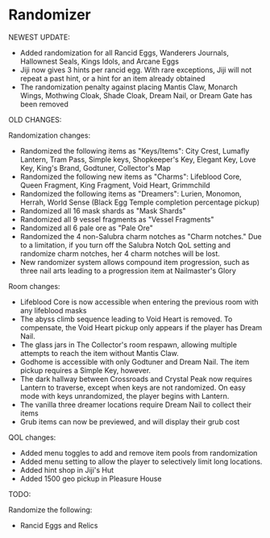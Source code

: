 # Randomizer

NEWEST UPDATE:

- Added randomization for all Rancid Eggs, Wanderers Journals, Hallownest Seals, Kings Idols, and Arcane Eggs
- Jiji now gives 3 hints per rancid egg. With rare exceptions, Jiji will not repeat a past hint, or a hint for an item already obtained
- The randomization penalty against placing Mantis Claw, Monarch Wings, Mothwing Cloak, Shade Cloak, Dream Nail, or Dream Gate has been removed

OLD CHANGES:

Randomization changes:

- Randomized the following items as "Keys/Items": City Crest, Lumafly Lantern, Tram Pass, Simple keys, Shopkeeper's Key, Elegant Key, Love Key, King's Brand, Godtuner, Collector's Map
- Randomized the following new items as "Charms": Lifeblood Core, Queen Fragment, King Fragment, Void Heart, Grimmchild
- Randomized the following items as "Dreamers": Lurien, Monomon, Herrah, World Sense (Black Egg Temple completion percentage pickup)
- Randomized all 16 mask shards as "Mask Shards"
- Randomized all 9 vessel fragments as "Vessel Fragments"
- Randomized all 6 pale ore as "Pale Ore"
- Randomized the 4 non-Salubra charm notches as "Charm notches." Due to a limitation, if you turn off the Salubra Notch QoL setting and randomize charm notches, her 4 charm notches will be lost.
- New randomizer system allows compound item progression, such as three nail arts leading to a progression item at Nailmaster's Glory

Room changes:

- Lifeblood Core is now accessible when entering the previous room with any lifeblood masks
- The abyss climb sequence leading to Void Heart is removed. To compensate, the Void Heart pickup only appears if the player has Dream Nail.
- The glass jars in The Collector's room respawn, allowing multiple attempts to reach the item without Mantis Claw.
- Godhome is accessible with only Godtuner and Dream Nail. The item pickup requires a Simple Key, however.
- The dark hallway between Crossroads and Crystal Peak now requires Lantern to traverse, except when keys are not randomized. On easy mode with keys unrandomized, the player begins with Lantern.
- The vanilla three dreamer locations require Dream Nail to collect their items
- Grub items can now be previewed, and will display their grub cost

QOL changes:

- Added menu toggles to add and remove item pools from randomization
- Added menu setting to allow the player to selectively limit long locations.
- Added hint shop in Jiji's Hut
- Added 1500 geo pickup in Pleasure House


TODO:

Randomize the following:

- Rancid Eggs and Relics